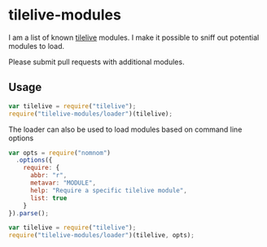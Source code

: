 # tilelive-modules

I am a list of known [tilelive](https://github.com/mapbox/tilelive.js) modules.
I make it possible to sniff out potential modules to load.

Please submit pull requests with additional modules.

## Usage

```javascript
var tilelive = require("tilelive");
require("tilelive-modules/loader")(tilelive);
```

The loader can also be used to load modules based on command line options

```javascript
var opts = require("nomnom")
  .options({
    require: {
      abbr: "r",
      metavar: "MODULE",
      help: "Require a specific tilelive module",
      list: true
    }
}).parse();

var tilelive = require("tilelive");
require("tilelive-modules/loader")(tilelive, opts);
```
